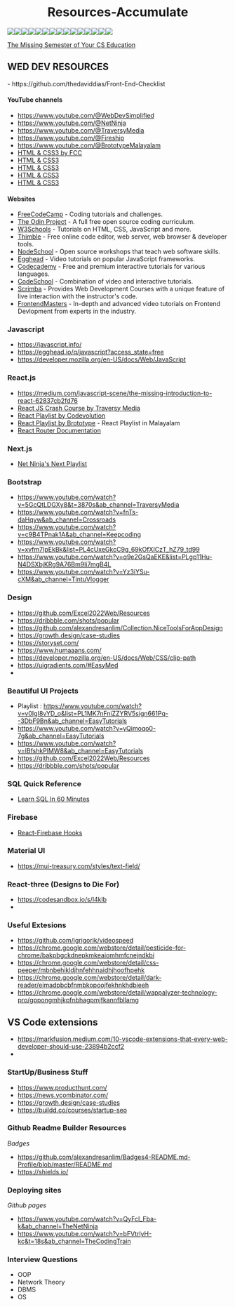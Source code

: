 <h1 align="center">Resources-Accumulate </h1>


<img src="https://img.shields.io/badge/Visual_Studio_Code-0078D4?style=for-the-badge&logo=visual%20studio%20code&logoColor=white"><img src="https://img.shields.io/badge/JavaScript-323330?style=for-the-badge&logo=javascript&logoColor=F7DF1E"><img src="https://img.shields.io/badge/HTML5-E34F26?style=for-the-badge&logo=html5&logoColor=white"><img src="https://img.shields.io/badge/CSS3-1572B6?style=for-the-badge&logo=css3&logoColor=white"><img src="https://img.shields.io/badge/GIT-E44C30?style=for-the-badge&logo=git&logoColor=white"><img src=" https://img.shields.io/badge/Bootstrap-563D7C?style=for-the-badge&logo=bootstrap&logoColor=white"><img src="https://img.shields.io/badge/firebase-ffca28?style=for-the-badge&logo=firebase&logoColor=black"><img src="https://img.shields.io/badge/Material%20UI-007FFF?style=for-the-badge&logo=mui&logoColor=white"><img src="https://img.shields.io/badge/next.js-000000?style=for-the-badge&logo=nextdotjs&logoColor=white"><img src="https://img.shields.io/badge/React-20232A?style=for-the-badge&logo=react&logoColor=61DAFB"><img src="https://img.shields.io/badge/React_Router-CA4245?style=for-the-badge&logo=react-router&logoColor=white"><img src="https://img.shields.io/badge/ThreeJs-black?style=for-the-badge&logo=three.js&logoColor=white"><img src="https://img.shields.io/badge/Vite-B73BFE?style=for-the-badge&logo=vite&logoColor=FFD62E"><img src="https://img.shields.io/badge/Canva-%2300C4CC.svg?&style=for-the-badge&logo=Canva&logoColor=white"><img src="https://img.shields.io/badge/Figma-F24E1E?style=for-the-badge&logo=figma&logoColor=white">
<br> 
<!----
 https://img.shields.io/badge/Tailwind_CSS-38B2AC?style=for-the-badge&logo=tailwind-css&logoColor=white
 https://img.shields.io/badge/Socket.io-010101?&style=for-the-badge&logo=Socket.io&logoColor=white
	https://img.shields.io/badge/Solid%20JS-2C4F7C?style=for-the-badge&logo=solid&logoColor=white
 https://img.shields.io/badge/Redux-593D88?style=for-the-badge&logo=redux&logoColor=white
 https://img.shields.io/badge/Node.js-339933?style=for-the-badge&logo=nodedotjs&logoColor=white
 https://img.shields.io/badge/Postman-FF6C37?style=for-the-badge&logo=Postman&logoColor=white
 https://img.shields.io/badge/Hugo-FF4088?style=for-the-badge&logo=hugo&logoColor=white
	https://img.shields.io/badge/Flask-000000?style=for-the-badge&logo=flask&logoColor=white
 https://img.shields.io/badge/Express.js-000000?style=for-the-badge&logo=express&logoColor=white
 https://img.shields.io/badge/conda-342B029.svg?&style=for-the-badge&logo=anaconda&logoColor=white
	https://img.shields.io/badge/Framer-black?style=for-the-badge&logo=framer&logoColor=blue
 https://img.shields.io/badge/Angular-DD0031?style=for-the-badge&logo=angular&logoColor=white
 https://img.shields.io/badge/Docker-2CA5E0?style=for-the-badge&logo=docker&logoColor=white
 https://img.shields.io/badge/Django-092E20?style=for-the-badge&logo=django&logoColor=green
	https://img.shields.io/badge/django%20rest-ff1709?style=for-the-badge&logo=django&logoColor=white
 https://img.shields.io/badge/jQuery-0769AD?style=for-the-badge&logo=jquery&logoColor=white
 <img src="https://img.shields.io/badge/Markdown-000000?style=for-the-badge&logo=markdown&logoColor=white">
 --->
 [The Missing Semester of Your CS Education](https://missing.csail.mit.edu)
 <h2>WED DEV RESOURCES</h2>  
 - https://github.com/thedaviddias/Front-End-Checklist


#### YouTube channels

- https://www.youtube.com/@WebDevSimplified
- https://www.youtube.com/@NetNinja
- https://www.youtube.com/@TraversyMedia
- https://www.youtube.com/@Fireship
- https://www.youtube.com/@BrototypeMalayalam
- [HTML & CSS3 by FCC](https://www.youtube.com/watch?v=mU6anWqZJcc&list=PLWKjhJtqVAbnSe1qUNMG7AbPmjIG54u88&ab_channel=freeCodeCamp.org)
- [HTML & CSS3](https://www.youtube.com/watch?v=qz0aGYrrlhU&ab_channel=ProgrammingwithMosh)
- [HTML & CSS3](https://www.youtube.com/watch?v=C5QFHp1oAws&ab_channel=BringYourOwnLaptop)
- [HTML & CSS3](https://www.youtube.com/watch?v=vQWlgd7hV4A&ab_channel=DevEd)
- [HTML & CSS3](https://www.youtube.com/watch?v=8gNrZ4lAnAw&ab_channel=DesignCourse)


#### Websites

 * [FreeCodeCamp](http://freecodecamp.com) - Coding tutorials and challenges.
 * [The Odin Project](https://www.theodinproject.com/) - A full free open source coding curriculum.
 * [W3Schools](https://www.w3schools.com/) - Tutorials on HTML, CSS, JavaScript and more.
 * [Thimble](https://thimble.mozilla.org/en-US/) - Free online code editor, web server, web browser & developer tools.
 * [NodeSchool](https://nodeschool.io) - Open source workshops that teach web software skills.
 * [Egghead](https://egghead.io/) - Video tutorials on popular JavaScript frameworks.
 * [Codecademy](https://www.codecademy.com/) - Free and premium interactive tutorials for various languages.
 * [CodeSchool](https://www.codeschool.com/) - Combination of video and interactive tutorials.
 * [Scrimba](https://scrimba.com/) - Provides Web Development Courses with a unique feature of live interaction with the instructor's code.
 * [FrontendMasters](https://frontendmasters.com/) - In-depth and advanced video tutorials on Frontend Devlopment from experts in the industry.
 
 ### Javascript 

- https://javascript.info/
- https://egghead.io/q/javascript?access_state=free
- https://developer.mozilla.org/en-US/docs/Web/JavaScript

### React.js
- https://medium.com/javascript-scene/the-missing-introduction-to-react-62837cb2fd76
- [React JS Crash Course by Traversy Media](https://www.youtube.com/watch?v=w7ejDZ8SWv8&t=4573s)
- [React Playlist by Codevolution](https://www.youtube.com/playlist?list=PLC3y8-rFHvwgg3vaYJgHGnModB54rxOk3)
- [React Playlist by Brototype](https://www.youtube.com/playlist?list=PLY-ecO2csVHfgVM9sChmUirqK7BXUBX9P) - React Playlist in Malayalam
- [React Router Documentation](https://reactrouter.com/en/main/start/tutorial)

### Next.js
- [Net Ninja's Next Playlist](https://www.youtube.com/watch?v=A63UxsQsEbU&list=PL4cUxeGkcC9g9gP2onazU5-2M-AzA8eBw)


 
 
### Bootstrap

- https://www.youtube.com/watch?v=5GcQtLDGXy8&t=3870s&ab_channel=TraversyMedia
- https://www.youtube.com/watch?v=fnTs-daHqyw&ab_channel=Crossroads
- https://www.youtube.com/watch?v=c9B4TPnak1A&ab_channel=Keepcoding
- https://www.youtube.com/watch?v=xvfm7IpEkBk&list=PL4cUxeGkcC9g_69kOfXICzT_hZ79_td99
- https://www.youtube.com/watch?v=q9e2GsQaEKE&list=PLgp11Hu-N4DSXbjKRg9A76Bm9li7mgB4L
- https://www.youtube.com/watch?v=Yz3iYSu-cXM&ab_channel=TintuVlogger

### Design 
- https://github.com/Excel2022Web/Resources
- https://dribbble.com/shots/popular
- https://github.com/alexandresanlim/Collection.NiceToolsForAppDesign 
- https://growth.design/case-studies
- https://storyset.com/
- https://www.humaaans.com/
- https://developer.mozilla.org/en-US/docs/Web/CSS/clip-path
- https://uigradients.com/#EasyMed
- 
### Beautiful UI Projects

- Playlist : https://www.youtube.com/watch?v=v0IgI8vYD_o&list=PL1MK7nFniZZYRV5sign661Pq--3DbF9Bn&ab_channel=EasyTutorials
- https://www.youtube.com/watch?v=yQimoqo0-7g&ab_channel=EasyTutorials
- https://www.youtube.com/watch?v=lBfshkPlMW8&ab_channel=EasyTutorials 
- https://github.com/Excel2022Web/Resources
- https://dribbble.com/shots/popular

### SQL Quick Reference
- [Learn SQL In 60 Minutes](https://www.youtube.com/watch?v=p3qvj9hO_Bo&list=PLZlA0Gpn_vH85jM1TWO6TdCtSr6ruglWn&index=3)

### Firebase
- [React-Firebase Hooks](https://github.com/CSFrequency/react-firebase-hooks)

### Material UI 
- https://mui-treasury.com/styles/text-field/

### React-three   (Designs to Die For)
- https://codesandbox.io/s/l4klb
-

### Useful Extesions 

- https://github.com/igrigorik/videospeed
- https://chrome.google.com/webstore/detail/pesticide-for-chrome/bakpbgckdnepkmkeaiomhmfcnejndkbi
- https://chrome.google.com/webstore/detail/css-peeper/mbnbehikldjhnfehhnaidhjhoofhpehk
- https://chrome.google.com/webstore/detail/dark-reader/eimadpbcbfnmbkopoojfekhnkhdbieeh
- https://chrome.google.com/webstore/detail/wappalyzer-technology-pro/gppongmhjkpfnbhagpmjfkannfbllamg

 ## VS Code extensions

  - https://markfusion.medium.com/10-vscode-extensions-that-every-web-developer-should-use-23894b2ccf2
  -
  
### StartUp/Business Stuff
 
- https://www.producthunt.com/
- https://news.ycombinator.com/
- https://growth.design/case-studies
- https://buildd.co/courses/startup-seo

### Github Readme Builder Resources
*Badges*
- https://github.com/alexandresanlim/Badges4-README.md-Profile/blob/master/README.md
- https://shields.io/

### Deploying sites

*Github pages*
- https://www.youtube.com/watch?v=QyFcl_Fba-k&ab_channel=TheNetNinja
- https://www.youtube.com/watch?v=bFVtrlyH-kc&t=18s&ab_channel=TheCodingTrain

### Interview Questions
- OOP
- Network Theory
- DBMS
- OS



